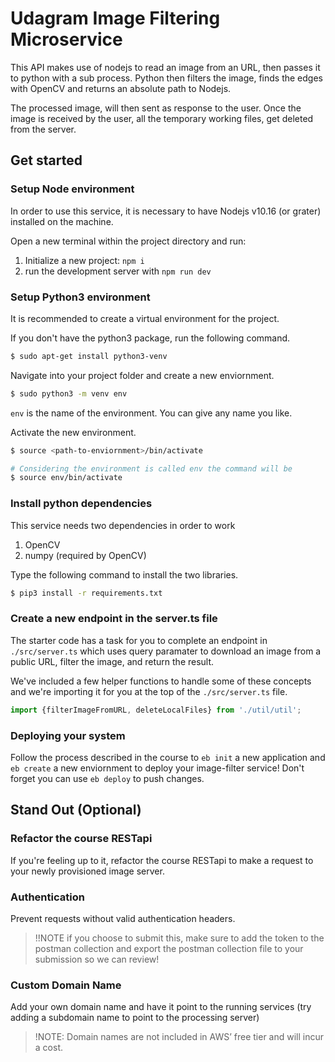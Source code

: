 # Udagram Image Filtering Microservice

This API makes use of nodejs to read an image from an URL, then passes it to python with a sub process. Python then filters the image, finds the edges with OpenCV and returns an absolute path to Nodejs.

The processed image, will then sent as response to the user. Once the image is received by the user, all the temporary working files, get deleted from the server.

## Get started

### Setup Node environment

In order to use this service, it is necessary to have Nodejs v10.16 (or grater) installed on the machine.

Open a new terminal within the project directory and run:

1. Initialize a new project: `npm i`
2. run the development server with `npm run dev`


### Setup Python3 environment
It is recommended to create a virtual environment for the project.

If you don't have the python3 package, run the following command.
```sh
$ sudo apt-get install python3-venv
```

Navigate into your project folder and create a new enviornment.
```sh
$ sudo python3 -m venv env
```

`env` is the name of the environment. You can give any name you like.

Activate the new environment.

```sh
$ source <path-to-enviornment>/bin/activate

# Considering the environment is called env the command will be
$ source env/bin/activate
```

### Install python dependencies
This service needs two dependencies in order to work
1. OpenCV
2. numpy (required by OpenCV)

Type the following command to install the two libraries.
```sh
$ pip3 install -r requirements.txt
```

### Create a new endpoint in the server.ts file

The starter code has a task for you to complete an endpoint in `./src/server.ts` which uses query paramater to download an image from a public URL, filter the image, and return the result.

We've included a few helper functions to handle some of these concepts and we're importing it for you at the top of the `./src/server.ts`  file.

```typescript
import {filterImageFromURL, deleteLocalFiles} from './util/util';
```

### Deploying your system

Follow the process described in the course to `eb init` a new application and `eb create` a new enviornment to deploy your image-filter service! Don't forget you can use `eb deploy` to push changes.

## Stand Out (Optional)

### Refactor the course RESTapi

If you're feeling up to it, refactor the course RESTapi to make a request to your newly provisioned image server.

### Authentication

Prevent requests without valid authentication headers.
> !!NOTE if you choose to submit this, make sure to add the token to the postman collection and export the postman collection file to your submission so we can review!

### Custom Domain Name

Add your own domain name and have it point to the running services (try adding a subdomain name to point to the processing server)
> !NOTE: Domain names are not included in AWS’ free tier and will incur a cost.
